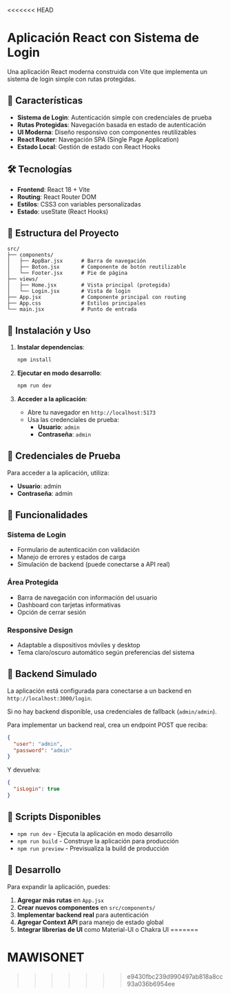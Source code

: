 <<<<<<< HEAD
# Aplicación React con Sistema de Login

Una aplicación React moderna construida con Vite que implementa un sistema de login simple con rutas protegidas.

## 🚀 Características

- **Sistema de Login**: Autenticación simple con credenciales de prueba
- **Rutas Protegidas**: Navegación basada en estado de autenticación
- **UI Moderna**: Diseño responsivo con componentes reutilizables
- **React Router**: Navegación SPA (Single Page Application)
- **Estado Local**: Gestión de estado con React Hooks

## 🛠️ Tecnologías

- **Frontend**: React 18 + Vite
- **Routing**: React Router DOM
- **Estilos**: CSS3 con variables personalizadas
- **Estado**: useState (React Hooks)

## 📁 Estructura del Proyecto

```
src/
├── components/
│   ├── AppBar.jsx      # Barra de navegación
│   ├── Boton.jsx       # Componente de botón reutilizable
│   └── Footer.jsx      # Pie de página
├── views/
│   ├── Home.jsx        # Vista principal (protegida)
│   └── Login.jsx       # Vista de login
├── App.jsx             # Componente principal con routing
├── App.css             # Estilos principales
└── main.jsx            # Punto de entrada
```

## 🚀 Instalación y Uso

1. **Instalar dependencias**:
   ```bash
   npm install
   ```

2. **Ejecutar en modo desarrollo**:
   ```bash
   npm run dev
   ```

3. **Acceder a la aplicación**:
   - Abre tu navegador en `http://localhost:5173`
   - Usa las credenciales de prueba:
     - **Usuario**: `admin`
     - **Contraseña**: `admin`

## 🔐 Credenciales de Prueba

Para acceder a la aplicación, utiliza:
- **Usuario**: admin
- **Contraseña**: admin

## 🎯 Funcionalidades

### Sistema de Login
- Formulario de autenticación con validación
- Manejo de errores y estados de carga
- Simulación de backend (puede conectarse a API real)

### Área Protegida
- Barra de navegación con información del usuario
- Dashboard con tarjetas informativas
- Opción de cerrar sesión

### Responsive Design
- Adaptable a dispositivos móviles y desktop
- Tema claro/oscuro automático según preferencias del sistema

## 🔧 Backend Simulado

La aplicación está configurada para conectarse a un backend en `http://localhost:3000/login`. 

Si no hay backend disponible, usa credenciales de fallback (`admin/admin`).

Para implementar un backend real, crea un endpoint POST que reciba:
```json
{
  "user": "admin",
  "password": "admin"
}
```

Y devuelva:
```json
{
  "isLogin": true
}
```

## 📝 Scripts Disponibles

- `npm run dev` - Ejecuta la aplicación en modo desarrollo
- `npm run build` - Construye la aplicación para producción
- `npm run preview` - Previsualiza la build de producción

## 🔨 Desarrollo

Para expandir la aplicación, puedes:

1. **Agregar más rutas** en `App.jsx`
2. **Crear nuevos componentes** en `src/components/`
3. **Implementar backend real** para autenticación
4. **Agregar Context API** para manejo de estado global
5. **Integrar librerías de UI** como Material-UI o Chakra UI
=======
# MAWISONET
>>>>>>> e9430fbc239d990497ab818a8cc93a036b6954ee
